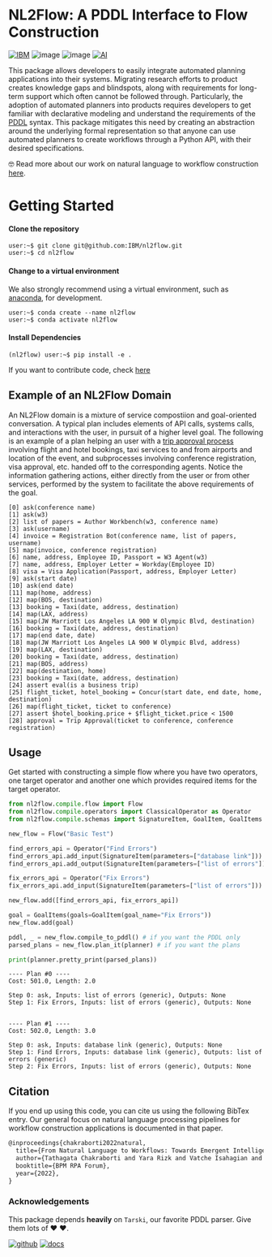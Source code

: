 # NL2Flow: A PDDL Interface to Flow Construction

[![IBM](https://img.shields.io/badge/IBM%20Research-AI-green)](https://research.ibm.com)
![image](https://img.shields.io/badge/python->=3.9-darkblue)
![image](https://img.shields.io/badge/tarski-0.8.2-blue)
[![AI](https://img.shields.io/badge/Planner-KStar-purple)](https://github.com/IBM/kstar)

This package allows developers to easily integrate automated planning applications into their systems. Migrating research efforts to product creates knowledge gaps and blindspots, along with requirements for long-term support which often cannot be followed through. Particularly, the adoption of automated planners into products requires developers to get familiar with declarative modeling and understand the requirements of the [PDDL](https://en.wikipedia.org/wiki/Planning_Domain_Definition_Language) syntax. This package mitigates this need by creating an abstraction around the underlying formal representation so that anyone can use automated planners to create workflows through a Python API, with their desired specifications. 

🤓 Read more about our work on natural language to workflow construction [here](https://link.springer.com/chapter/10.1007/978-3-031-16168-1_8).

# Getting Started

#### Clone the repository

```commandline
user:~$ git clone git@github.com:IBM/nl2flow.git
user:~$ cd nl2flow
```

#### Change to a virtual environment

We also strongly recommend using a virtual environment, such
as [anaconda](https://www.anaconda.com/), for development.

```commandline
user:~$ conda create --name nl2flow
user:~$ conda activate nl2flow
```

#### Install Dependencies

```commandline
(nl2flow) user:~$ pip install -e .
```

If you want to contribute code, check [here](docs/CONTRIBUTING.md)

## Example of an NL2Flow Domain

An NL2Flow domain is a mixture of service compostiion and goal-oriented conversation. A typical plan includes elements of API calls, systems calls, and interactions with the user, in pursuit of 
a higher level goal. The following is an example of a plan helping an user with a [trip approval process](https://github.com/IBM/nl2flow/blob/main/tests/sketch/sample_sketches/06-sketch_with_instantiated_goals.yaml)
involving flight and hotel bookings, taxi services to and from airports and location of the event, and subprocesses involving conference registration, visa approval, etc. handed off to the corresponding agents.
Notice the information gathering actions, either directly from the user or from other services, performed by the system to facilitate the above requirements of the goal.

```
[0] ask(conference name)
[1] ask(w3)
[2] list of papers = Author Workbench(w3, conference name)
[3] ask(username)
[4] invoice = Registration Bot(conference name, list of papers, username)
[5] map(invoice, conference registration)
[6] name, address, Employee ID, Passport = W3 Agent(w3)
[7] name, address, Employer Letter = Workday(Employee ID)
[8] visa = Visa Application(Passport, address, Employer Letter)
[9] ask(start date)
[10] ask(end date)
[11] map(home, address)
[12] map(BOS, destination)
[13] booking = Taxi(date, address, destination)
[14] map(LAX, address)
[15] map(JW Marriott Los Angeles LA 900 W Olympic Blvd, destination)
[16] booking = Taxi(date, address, destination)
[17] map(end date, date)
[18] map(JW Marriott Los Angeles LA 900 W Olympic Blvd, address)
[19] map(LAX, destination)
[20] booking = Taxi(date, address, destination)
[21] map(BOS, address)
[22] map(destination, home)
[23] booking = Taxi(date, address, destination)
[24] assert eval(is a business trip)
[25] flight_ticket, hotel_booking = Concur(start date, end date, home, destination)
[26] map(flight_ticket, ticket to conference)
[27] assert $hotel_booking.price + $flight_ticket.price < 1500
[28] approval = Trip Approval(ticket to conference, conference registration)
``` 

## Usage

Get started with constructing a simple flow where you have two operators, one target operator and another one which provides required items for the target operator.

```python
from nl2flow.compile.flow import Flow
from nl2flow.compile.operators import ClassicalOperator as Operator
from nl2flow.compile.schemas import SignatureItem, GoalItem, GoalItems

new_flow = Flow("Basic Test")

find_errors_api = Operator("Find Errors")
find_errors_api.add_input(SignatureItem(parameters=["database link"]))
find_errors_api.add_output(SignatureItem(parameters=["list of errors"]))

fix_errors_api = Operator("Fix Errors")
fix_errors_api.add_input(SignatureItem(parameters=["list of errors"]))

new_flow.add([find_errors_api, fix_errors_api])

goal = GoalItems(goals=GoalItem(goal_name="Fix Errors"))
new_flow.add(goal)

pddl, _ = new_flow.compile_to_pddl() # if you want the PDDL only
parsed_plans = new_flow.plan_it(planner) # if you want the plans

print(planner.pretty_print(parsed_plans))
```

```commadline
---- Plan #0 ----
Cost: 501.0, Length: 2.0

Step 0: ask, Inputs: list of errors (generic), Outputs: None
Step 1: Fix Errors, Inputs: list of errors (generic), Outputs: None


---- Plan #1 ----
Cost: 502.0, Length: 3.0

Step 0: ask, Inputs: database link (generic), Outputs: None
Step 1: Find Errors, Inputs: database link (generic), Outputs: list of errors (generic)
Step 2: Fix Errors, Inputs: list of errors (generic), Outputs: None
```

## Citation

If you end up using this code, you can cite us using the following BibTex entry. Our general focus on natural language processing pipelines for workflow construction applications is documented in that paper. 

```latex
@inproceedings{chakraborti2022natural,
  title={From Natural Language to Workflows: Towards Emergent Intelligence in Robotic Process Automation},
  author={Tathagata Chakraborti and Yara Rizk and Vatche Isahagian and Burak Aksar and Francesco Fuggitti},
  booktitle={BPM RPA Forum},
  year={2022},
}
```

### Acknowledgements

This package depends **heavily** on `Tarski`, our favorite PDDL parser. Give them lots of :heart: :heart:. 

[![github](https://img.shields.io/badge/GitHub-Tarski-black)](https://github.com/aig-upf/tarski)
[![docs](https://img.shields.io/badge/Docs-Tarski-green)](https://tarski.readthedocs.io)
